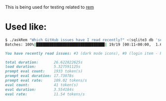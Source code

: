 This is being used for testing related to [rem](https://github.com/jasonjmcghee/rem)

# Used like:

```bash
$ ./askRem "Which GitHub issues have I read recently?" <(sqlite3 db 'select text from allText order by frameId desc limit 1000') 
Batches: 100%|███████████████████████████████| 19/19 [00:11<00:00,  1.65it/s]
```

```md
You have recently read issues: #3 (dark mode icons), #9 (login item - Rem will run on boot), and #11 (icon looks kinda weird when active in dark mode).
```

```md
total duration:       26.622822625s
load duration:        5.327591125s
prompt eval count:    1933 token(s)
prompt eval duration: 17.73078s
prompt eval rate:     109.02 tokens/s
eval count:           41 token(s)
eval duration:        3.554184s
eval rate:            11.54 tokens/s
```
